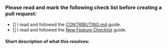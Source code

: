 ### Please read and mark the following check list before creating a pull request:

 - [] I read and followed the [CONTRIBUTING.md](https://github.com/akveo/react-native-ui-kitten/blob/master/CONTRIBUTING.md) guide.
 - [] I read and followed the [New Feature Checklist](https://github.com/akveo/react-native-ui-kitten/blob/master/DEV_DOCS.md) guide.

 #### Short description of what this resolves: